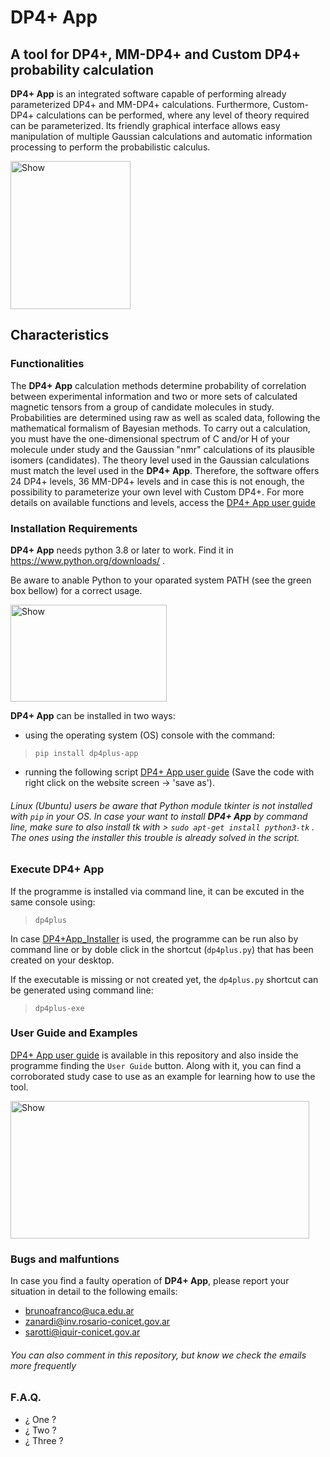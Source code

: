 # DP4+ App
## A tool for DP4+, MM-DP4+ and Custom DP4+ probability calculation
**DP4+ App** is an integrated software capable of performing already parameterized DP4+ and MM-DP4+ calculations. Furthermore, Custom-DP4+ calculations can be performed, where any level of theory required can be parameterized. Its friendly graphical interface allows easy manipulation of multiple Gaussian calculations and automatic information processing to perform the probabilistic calculus.

>> <picture>
 <img alt="Show" src="https://user-images.githubusercontent.com/118339488/226717260-a4139596-0d8d-4b5f-b06c-ca1cf6b531be.png" width="192" height="237"/>
</picture>

## Characteristics
### Functionalities
The **DP4+ App** calculation methods determine probability of correlation between experimental information and two or more sets of calculated magnetic tensors from a group of candidate molecules in study. Probabilities are determined using raw as well as scaled data, following the mathematical formalism of Bayesian methods. 
To carry out a calculation, you must have the one-dimensional spectrum of C and/or H of your molecule under study and the Gaussian "nmr" calculations of its plausible isomers (candidates).
The theory level used in the Gaussian calculations must match the level used in the **DP4+ App**. Therefore, the software offers 24 DP4+ levels, 36 MM-DP4+ levels and in case this is not enough, the possibility to parameterize your own level with Custom DP4+. For more details on available functions and levels, access the [DP4+ App user guide](https://raw.githubusercontent.com/RosarioCCLab/DP4plus-App/main/dp4plus-installer.py?token=GHSAT0AAAAAACDCBSHJQ4OY7SEOWWANY3YMZDOML6A)

### Installation Requirements 
**DP4+ App** needs python 3.8 or later to work. Find it in <https://www.python.org/downloads/> .

Be aware to anable Python to your oparated system PATH (see the green box bellow) for a correct usage. 

>> <picture>
<img alt="Show" src=https://user-images.githubusercontent.com/118339488/227255604-00cdfa72-6613-4f15-b2d6-08d2880a0899.png width="250" height="155"/>
</picture>

**DP4+ App** can be installed in two ways:
* using the operating system (OS) console with the command: 
> `pip install dp4plus-app` 

* running the following script [DP4+ App user guide](https://raw.githubusercontent.com/RosarioCCLab/DP4plus-App/main/dp4plus-installer.py?token=GHSAT0AAAAAACDCBSHJQ4OY7SEOWWANY3YMZDOML6A) (Save the code with right click on the website screen -> 'save as').


###### Linux (Ubuntu) users be aware that Python module *tkinter* is not installed with `pip` in your OS. In case your want to install **DP4+ App** by command line, make sure to also install tk with  > `sudo apt-get install python3-tk` . The ones using the installer this trouble is already solved in the script.

### Execute DP4+ App

If the programme is installed via command line, it can be excuted in the same console using: 
> `dp4plus`
 
In case [DP4+App_Installer](https://raw.githubusercontent.com/RosarioCCLab/DP4plus-App/main/dp4plus-installer.py) is used, the programme can be run also by command line or by doble click in the shortcut (`dp4plus.py`) that has been created on your desktop.

If the executable is missing or not created yet, the `dp4plus.py` shortcut can be generated using command line: 
> `dp4plus-exe`


### User Guide and Examples
[DP4+ App user guide](https://github.com/RosarioCCLab/DP4plus-App/blob/main/UserGuide.pdf) is available in this repository and also inside the programme finding the `User Guide` button. Along with it, you can find a corroborated study case to use as an example for learning how to use the tool. 

>> <picture>
<img alt="Show" src=https://user-images.githubusercontent.com/118339488/227007210-463ec618-7067-4e88-ba7e-6b00fafbf388.png width="477.5" height="220"/>
</picture>

### Bugs and malfuntions
In case you find a faulty operation of **DP4+ App**, please report your situation in detail to the following emails:
* brunoafranco@uca.edu.ar
* zanardi@inv.rosario-conicet.gov.ar
* sarotti@iquir-conicet.gov.ar

###### You can also comment in this repository, but know we check the emails more frequently

### F.A.Q.
* ¿ One ?
* ¿ Two ?
* ¿ Three ?
